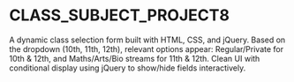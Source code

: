 # CLASS_SUBJECT_PROJECT8
A dynamic class selection form built with HTML, CSS, and jQuery. Based on the dropdown (10th, 11th, 12th), relevant options appear: Regular/Private for 10th &amp; 12th, and Maths/Arts/Bio streams for 11th &amp; 12th. Clean UI with conditional display using jQuery to show/hide fields interactively.
